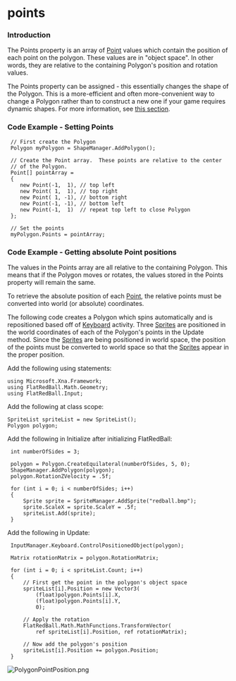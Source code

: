 # points

### Introduction

The Points property is an array of [Point](../../../../../../frb/docs/index.php) values which contain the position of each point on the polygon. These values are in "object space". In other words, they are relative to the containing Polygon's position and rotation values.

The Points property can be assigned - this essentially changes the shape of the Polygon. This is a more-efficient and often more-convenient way to change a Polygon rather than to construct a new one if your game requires dynamic shapes. For more information, see [this section](../../../../../../frb/docs/index.php#Creating\_a\_Polygon).

### Code Example - Setting Points

```
 // First create the Polygon
 Polygon myPolygon = ShapeManager.AddPolygon();

 // Create the Point array.  These points are relative to the center
 // of the Polygon.
 Point[] pointArray = 
 {
    new Point(-1,  1), // top left
    new Point( 1,  1), // top right
    new Point( 1, -1), // bottom right
    new Point(-1, -1), // bottom left
    new Point(-1,  1)  // repeat top left to close Polygon
 };

 // Set the points
 myPolygon.Points = pointArray;
```

### Code Example - Getting absolute Point positions

The values in the Points array are all relative to the containing Polygon. This means that if the Polygon moves or rotates, the values stored in the Points property will remain the same.

To retrieve the absolute position of each [Point](../../../../../../frb/docs/index.php), the relative points must be converted into world (or absolute) coordinates.

The following code creates a Polygon which spins automatically and is repositioned based off of [Keyboard](../../../../../../frb/docs/index.php) activity. Three [Sprites](../../../../../../frb/docs/index.php) are positioned in the world coordinates of each of the Polygon's points in the Update method. Since the [Sprites](../../../../../../frb/docs/index.php) are being positioned in world space, the position of the points must be converted to world space so that the [Sprites](../../../../../../frb/docs/index.php) appear in the proper position.

Add the following using statements:

```
using Microsoft.Xna.Framework;
using FlatRedBall.Math.Geometry;
using FlatRedBall.Input;
```

Add the following at class scope:

```
SpriteList spriteList = new SpriteList();
Polygon polygon;
```

Add the following in Initialize after initializing FlatRedBall:

```
 int numberOfSides = 3;

 polygon = Polygon.CreateEquilateral(numberOfSides, 5, 0);
 ShapeManager.AddPolygon(polygon);
 polygon.RotationZVelocity = .5f;

 for (int i = 0; i < numberOfSides; i++)
 {
     Sprite sprite = SpriteManager.AddSprite("redball.bmp");
     sprite.ScaleX = sprite.ScaleY = .5f;
     spriteList.Add(sprite);
 }
```

Add the following in Update:

```
 InputManager.Keyboard.ControlPositionedObject(polygon);

 Matrix rotationMatrix = polygon.RotationMatrix;

 for (int i = 0; i < spriteList.Count; i++)
 {
     // First get the point in the polygon's object space
     spriteList[i].Position = new Vector3(
         (float)polygon.Points[i].X,
         (float)polygon.Points[i].Y,
         0);

     // Apply the rotation
     FlatRedBall.Math.MathFunctions.TransformVector(
         ref spriteList[i].Position, ref rotationMatrix);

     // Now add the polygon's position
     spriteList[i].Position += polygon.Position;       
 }
```

![PolygonPointPosition.png](../../../../../../media/migrated\_media-PolygonPointPosition.png)
